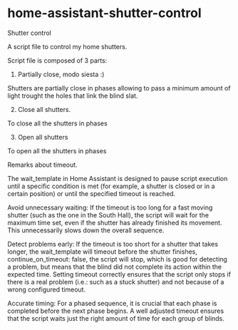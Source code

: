 # home-assistant-shutter-control

Shutter control 

A script file to control my home shutters.

Script file is composed of 3 parts:

1. Partially close, modo siesta :)

Shutters are partially close in phases allowing to pass a minimum amount of light trought the holes that link the blind slat.

2. Close all shutters.

To close all the shutters in phases

3. Open all shutters

To open all the shutters in phases



Remarks about timeout.

The wait_template in Home Assistant is designed to pause script execution until a specific condition is met (for example, a shutter is closed or in a certain position) or until the specified timeout is reached.

Avoid unnecessary waiting: If the timeout is too long for a fast moving shutter (such as the one in the South Hall), the script will wait for the maximum time set, even if the shutter has already finished its movement. This unnecessarily slows down the overall sequence.

Detect problems early: If the timeout is too short for a shutter that takes longer, the wait_template will timeout before the shutter finishes, continue_on_timeout: false, the script will stop, which is good for detecting a problem, but means that the blind did not complete its action within the expected time. Setting timeout correctly ensures that the script only stops if there is a real problem (i.e.: such as a stuck shutter) and not because of a wrong configured timeout.

Accurate timing: For a phased sequence, it is crucial that each phase is completed before the next phase begins. A well adjusted timeout ensures that the script waits just the right amount of time for each group of blinds.
